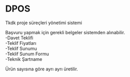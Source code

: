 # DPOS
Tkdk proje süreçleri yönetimi sistemi

Başvuru yapmak için gerekli belgeler sistemden alınabilir.  
-Davet Teklifi  
-Teklif Fiyatları  
-Teklif Sunumu  
-Teklif Sunum Formu  
-Teknik Şartname  
  
Ürün sayısına göre ayrı ayrı üretilir.
